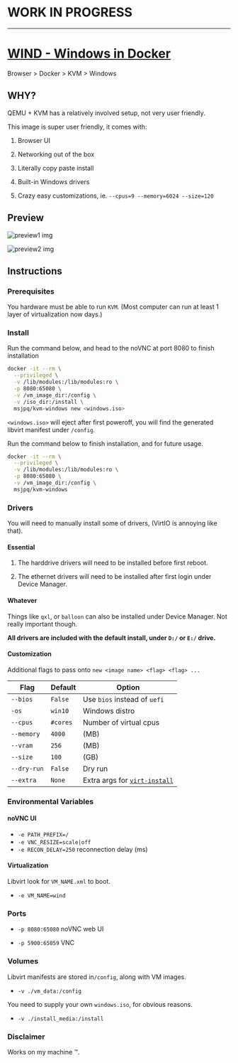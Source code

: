 # WORK IN PROGRESS

---

# [WIND - Windows in Docker](https://ms-jpq.github.io/windows-in-docker)

Browser > Docker > KVM > Windows

## WHY?

QEMU + KVM has a relatively involved setup, not very user friendly.

This image is super user friendly, it comes with:

1. Browser UI

2. Networking out of the box

3. Literally copy paste install

4. Built-in Windows drivers

5. Crazy easy customizations, ie. `--cpus=9 --memory=6024 --size=120`

## Preview

![preview1 img](https://raw.githubusercontent.com/ms-jpq/windows-in-docker/gates/preview/scr.png)

![preview2 img](https://raw.githubusercontent.com/ms-jpq/windows-in-docker/gates/preview/drivers.png)

## Instructions

### Prerequisites

You hardware must be able to run `KVM`. (Most computer can run at least 1 layer of virtualization now days.)

### Install

Run the command below, and head to the noVNC at port 8080 to finish installation

```sh
docker -it --rm \
  --privileged \
  -v /lib/modules:/lib/modules:ro \
  -p 8080:65080 \
  -v /vm_image_dir:/config \
  -v /iso_dir:/install \
  msjpq/kvm-windows new <windows.iso>
```

`<windows.iso>` will eject after first poweroff, you will find the generated libvirt manifest under `/config`.

Run the command below to finish installation, and for future usage.

```sh
docker -it --rm \
  --privileged \
  -v /lib/modules:/lib/modules:ro \
  -p 8080:65080 \
  -v /vm_image_dir:/config \
  msjpq/kvm-windows
```

### Drivers

You will need to manually install some of drivers, (VirtIO is annoying like that).

#### Essential

1. The harddrive drivers will need to be installed before first reboot.

2. The ethernet drivers will need to be installed after first login under Device Manager.

#### Whatever

Things like `qxl`, or `balloon` can also be installed under Device Manager. Not really important though.

**All drivers are included with the default install, under `D:/` or `E:/` drive.**

#### Customization

Additional flags to pass onto `new <image name> <flag> <flag> ...`

| Flag        | Default  | Option                                                                    |
| ----------- | -------- | ------------------------------------------------------------------------- |
| `--bios`    | `False`  | Use `bios` instead of `uefi`                                              |
| `-os`       | `win10`  | Windows distro                                                            |
| `--cpus`    | `#cores` | Number of virtual cpus                                                    |
| `--memory`  | `4000`   | (MB)                                                                      |
| `--vram`    | `256`    | (MB)                                                                      |
| `--size`    | `100`    | (GB)                                                                      |
| `--dry-run` | `False`  | Dry run                                                                   |
| `--extra`   | `None`   | Extra args for [`virt-install`](https://linux.die.net/man/1/virt-install) |

### Environmental Variables

#### noVNC UI

- `-e PATH_PREFIX=/`
- `-e VNC_RESIZE=scale|off`
- `-e RECON_DELAY=250` reconnection delay (ms)

#### Virtualization

Libvirt look for `VM_NAME.xml` to boot.

- `-e VM_NAME=wind`

### Ports

- `-p 8080:65080` noVNC web UI

- `-p 5900:65059` VNC

### Volumes

Libvirt manifests are stored in`/config`, along with VM images.

- `-v ./vm_data:/config`

You need to supply your own `windows.iso`, for obvious reasons.

- `-v ./install_media:/install`

### Disclaimer

Works on my machine ™.

